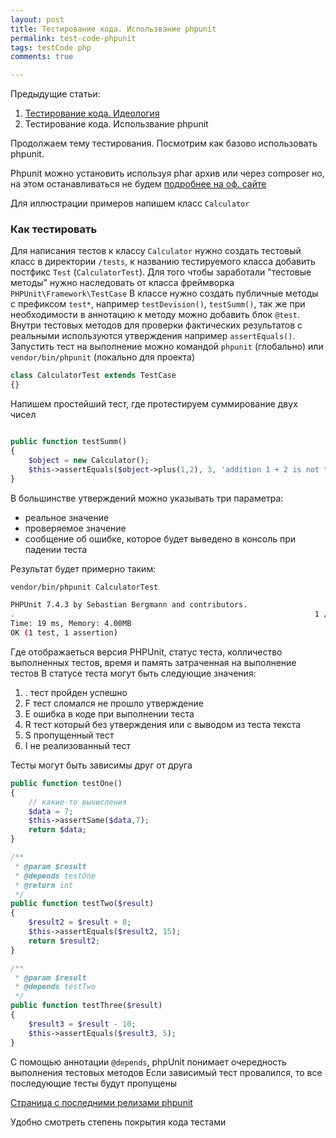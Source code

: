 ```yaml
--- 
layout: post 
title: Тестирование кода. Использвание phpunit
permalink: test-code-phpunit
tags: testCode php
comments: true

--- 
```


Предыдущие статьи:

1. [Тестирование кода. Идеология](http://lexusalex.ru/test-code-ideology)
2. Тестирование кода. Использвание phpunit

Продолжаем тему тестирования. 
Посмотрим как базово использовать phpunit.

Phpunit можно установить используя phar архив или через composer но, на этом останавливаться не будем [подробнее на оф. сайте](https://phpunit.de/getting-started/phpunit-7.html)

Для иллюстрации примеров напишем класс `Calculator`

### Как тестировать

Для написания тестов к классу `Calculator` нужно создать тестовый класс в директории `/tests`,
к названию тестируемого класса добавить постфикс `Test` (`CalculatorTest`). 
Для того чтобы заработали "тестовые методы" нужно наследовать от класса фреймворка `PHPUnit\Framework\TestCase`
В классе нужно создать публичные методы с префиксом `test*`, например `testDevision()`, `testSumm()`,
так же при необходимости в аннотацию к методу можно добавить блок `@test`. 
Внутри тестовых методов для проверки фактических результатов с реальными используются утверждения например `assertEquals()`.
Запустить тест на выполнение можно командой `phpunit` (глобально) или `vendor/bin/phpunit` (локально для проекта) 

~~~php
class CalculatorTest extends TestCase
{}
~~~

Напишем простейший тест, где протестируем суммирование двух чисел

~~~php

public function testSumm()
{
    $object = new Calculator();
    $this->assertEquals($object->plus(1,2), 3, 'addition 1 + 2 is not true');
}
~~~

В большинстве утверждений можно указывать три параметра:
-   реальное значение
-   проверяемое значение
-   сообщение об ошибке, которое будет выведено в консоль при падении теста 

Результат будет примерно таким:

~~~bash
vendor/bin/phpunit CalculatorTest

PHPUnit 7.4.3 by Sebastian Bergmann and contributors.
.                                                                   1 / 1 (100%)
Time: 19 ms, Memory: 4.00MB
OK (1 test, 1 assertion)
~~~

Где отображаеться версия PHPUnit, статус теста, колличество выполненных тестов, время и память затраченная на выполнение тестов
В статусе теста могут быть следующие значения:

1. . тест пройден успешно
2. F тест сломался не прошло утверждение
3. E ошибка в коде при выполнении теста
4. R тест который без утверждения или с выводом из теста текста
5. S пропущенный тест
6. I не реализованный тест


Тесты могут быть зависимы друг от друга

~~~php
public function testOne()
{
    // какие-то вычисления
    $data = 7;
    $this->assertSame($data,7);
    return $data;
}

/**
 * @param $result
 * @depends testOne
 * @return int
 */
public function testTwo($result)
{
    $result2 = $result + 8;
    $this->assertEquals($result2, 15);
    return $result2;
}

/**
 * @param $result
 * @depends testTwo
 */
public function testThree($result)
{
    $result3 = $result - 10;
    $this->assertEquals($result3, 5);
}
~~~

С помощью аннотации `@depends`, phpUnit понимает очередность выполнения тестовых методов
Если зависимый тест провалился, то все последующие тесты будут пропущены



[Страница с последними релизами phpunit](https://phar.phpunit.de/)




Удобно смотреть степень покрытия кода тестами

